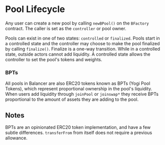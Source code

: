 # Pool Lifecycle

Any user can create a new pool by calling `newBPool()` on the `BFactory` contract. The caller is set as the `controller` or pool owner.

Pools can exist in one of two states: `controlled` or `finalized`. Pools start in a controlled state and the controller may choose to make the pool finalized by calling `finalize()`. Finalize is a one-way transition. While in a controlled state, outside actors cannot add liquidity. A controlled state allows the controller to set the pool's tokens and weights.

### BPTs

All pools in Balancer are also ERC20 tokens known as BPTs \(Yogi Pool Tokens\), which represent proportional ownership in the pool's liquidity. When users add liquidity through `joinPool` or `joinswap*` they receive BPTs proportional to the amount of assets they are adding to the pool.

## Notes

BPTs are an opinionated ERC20 token implementation, and have a few subtle differences. `transferFrom` from itself does not require a previous allowance.

